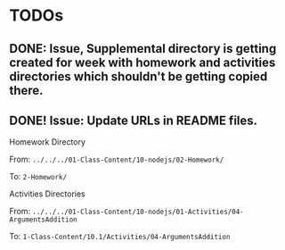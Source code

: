 
# TODOs



## DONE: Issue, Supplemental directory is getting created for week with homework and activities directories which shouldn't be getting copied there.  

## DONE! Issue: Update URLs in README files.


Homework Directory

From:
`../../../01-Class-Content/10-nodejs/02-Homework/`

To:
`2-Homework/`

Activities Directories

From:
`../../../01-Class-Content/10-nodejs/01-Activities/04-ArgumentsAddition`

To:
`1-Class-Content/10.1/Activities/04-ArgumentsAddition`
